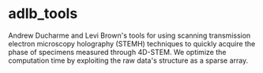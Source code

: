 # adlb_tools

Andrew Ducharme and Levi Brown's tools for using scanning transmission electron microscopy holography (STEMH) techniques to quickly acquire the phase of specimens measured through 4D-STEM. We optimize the computation time by exploiting the raw data's structure as a sparse array.
